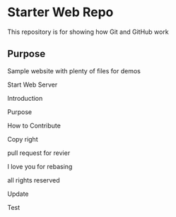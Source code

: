 # Starter Web Repo

This repository is for showing how Git and GitHub work

## Purpose

Sample website with plenty of files for demos


Start Web Server

Introduction

Purpose

How to Contribute

Copy right 

pull request for revier

I love you for rebasing

all rights reserved

Update


Test
